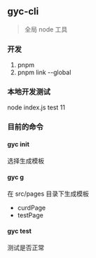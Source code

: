 ## gyc-cli

> 全局 node 工具

### 开发

1. pnpm
2. pnpm link --global

### 本地开发测试

node index.js test 11

### 目前的命令

#### gyc init

选择生成模板

#### gyc g

在 src/pages 目录下生成模板

- curdPage
- testPage

#### gyc test <string>

测试是否正常
